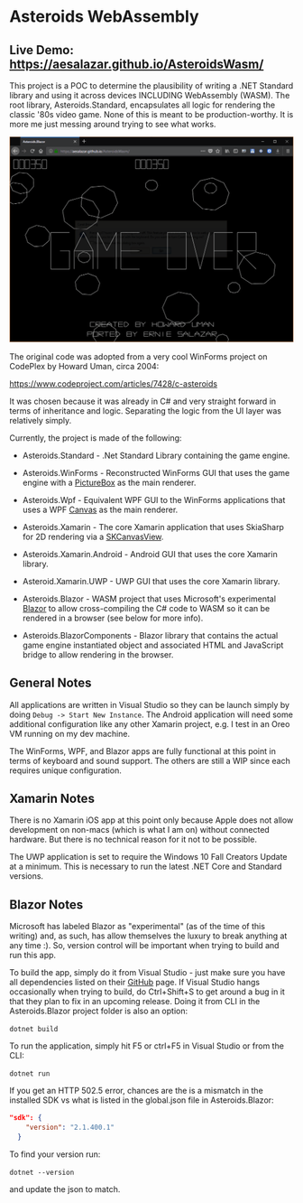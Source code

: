# Asteroids WebAssembly

## Live Demo: https://aesalazar.github.io/AsteroidsWasm/

This project is a POC to determine the plausibility of writing a .NET Standard library and using it across devices INCLUDING WebAssembly (WASM).  The root library, Asteroids.Standard, encapsulates all logic for rendering the classic '80s video game.  None of this is meant to be production-worthy.  It is more me just messing around trying to see what works.

<div style="text-align: center;">
    <a href="Documents/Screeny.gif" target="_blank">
        <img src="Documents/Screeny.gif" alt="Screen Shot" >
    </a>  
</div>

The original code was adopted from a very cool WinForms project on  CodePlex by Howard Uman, circa 2004:

https://www.codeproject.com/articles/7428/c-asteroids

It was chosen because it was already in C# and very straight forward in terms of inheritance and logic.  Separating the logic from the UI layer was relatively simply.

Currently, the project is made of the following:

- Asteroids.Standard - .Net Standard Library containing the game engine.

- Asteroids.WinForms - Reconstructed WinForms GUI that uses the game engine with a [PictureBox](https://docs.microsoft.com/en-us/dotnet/api/system.windows.forms.picturebox) as the main renderer.

- Asteroids.Wpf - Equivalent WPF GUI to the WinForms applications that uses a WPF [Canvas](https://docs.microsoft.com/en-us/dotnet/api/system.windows.controls.canvas) as the main renderer.

- Asteroids.Xamarin - The core Xamarin application that uses SkiaSharp for 2D rendering via a [SKCanvasView](https://docs.microsoft.com/en-us/dotnet/api/skiasharp.views.forms.skcanvasview).

- Asteroids.Xamarin.Android - Android GUI that uses the core Xamarin library.

- Asteroid.Xamarin.UWP - UWP GUI that uses the core Xamarin library.

- Asteroids.Blazor - WASM project that uses Microsoft's experimental [Blazor](https://github.com/aspnet/blazor) to allow cross-compiling the C# code to WASM so it can be rendered in a browser (see below for more info).

- Asteroids.BlazorComponents - Blazor library that contains the actual game engine instantiated object and associated HTML and JavaScript bridge to allow rendering in the browser.

## General Notes

All applications are written in Visual Studio so they can be launch simply by doing `Debug -> Start New Instance`.   The Android application will need some additional configuration like any other Xamarin project, e.g. I test in an Oreo VM running on my dev machine.

The WinForms, WPF, and Blazor apps are fully functional at this point in terms of keyboard and sound support.  The others are still a WIP since each requires unique configuration.

## Xamarin Notes

There is no Xamarin iOS app at this point only because Apple does not allow development on non-macs (which is what I am on) without connected hardware.  But there is no technical reason for it not to be possible.

The UWP application is set to require the Windows 10 Fall Creators Update at a minimum.  This is necessary to run the latest .NET Core and Standard versions.

## Blazor Notes

Microsoft has labeled Blazor as "experimental" (as of the time of this writing) and, as such, has allow themselves the luxury to break anything at any time :).  So, version control will be important when trying to build and run this app.

To build the app, simply do it from Visual Studio - just make sure you have all dependencies listed on their [GitHub](https://github.com/aspnet/blazor) page. If Visual Studio hangs occasionally when trying to build, do Ctrl+Shift+S to get around a bug in it that they plan to fix in an upcoming release.  Doing it from CLI in the Asteroids.Blazor project folder is also an option:

`dotnet build`

To run the application, simply hit F5 or ctrl+F5 in Visual Studio or from the CLI:

`dotnet run`

If you get an HTTP 502.5 error, chances are the is a mismatch in the installed SDK vs what is listed in the global.json file in Asteroids.Blazor:

```json
"sdk": {
    "version": "2.1.400.1"
  }
```

To find your version run:

`dotnet --version`

and update the json to match.